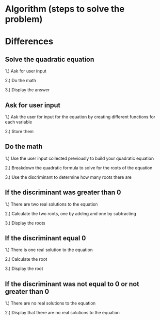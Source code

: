 # Algorithm (steps to solve the problem)

# Differences
## Solve the quadratic equation
1.) Ask for user input

2.) Do the math

3.) Display the answer

## Ask for user input
1.) Ask the user for input for the equation by creating different functions for each variable

2.) Store them

## Do the math
1.) Use the user input collected previously to build your quadratic equation

2.) Breakdown the quadratic formula to solve for the roots of the equation

3.) Use the discriminant to determine how many roots there are 

## If the discriminant was greater than 0
1.) There are two real solutions to the equation

2.) Calculate the two roots, one by adding and one by subtracting

3.) Display the roots

## If the discriminant equal 0
1.) There is one real solution to the equation

2.) Calculate the root 

3.) Display the root

## If the discriminant was not equal to 0 or not greater than 0 

1.) There are no real solutions to the equation

2.) Display that there are no real solutions to the equation